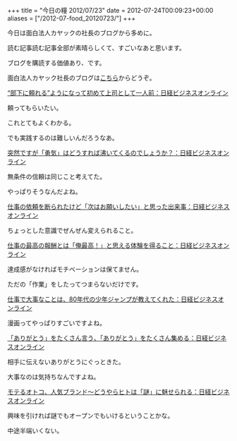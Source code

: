 +++
title = "今日の糧 2012/07/23"
date = 2012-07-24T00:09:23+00:00
aliases = ["/2012-07-food_20120723/"]
+++

今日は面白法人カヤックの社長のブログから多めに。

読む記事読む記事全部が素晴らしくて、すごいなあと思います。

ブログを購読する価値あり、です。

面白法人カヤック社長のブログは[こちら](http://business.nikkeibp.co.jp/article/opinion/20111227/225722/)からどうぞ。

[“部下に頼れる”ようになって初めて上司として一人前：日経ビジネスオンライン](http://business.nikkeibp.co.jp/article/opinion/20120111/226026/)

頼ってもらいたい。

これとてもよくわかる。

でも実践するのは難しいんだろうなあ。

[突然ですが「勇気」はどうすれば沸いてくるのでしょうか？：日経ビジネスオンライン](http://business.nikkeibp.co.jp/article/opinion/20120605/232947/)

無条件の信頼は同じこと考えてた。

やっぱりそうなんだよね。

[仕事の依頼を断られたけど「次はお願いしたい」と思った出来事：日経ビジネスオンライン](http://business.nikkeibp.co.jp/article/opinion/20120517/232220/)

ちょっとした意識でぜんぜん変えられること。

[仕事の最高の報酬とは「俺最高！」と思える体験を得ること：日経ビジネスオンライン](http://business.nikkeibp.co.jp/article/opinion/20120406/230710/)

達成感がなければモチベーションは保てません。

ただの「作業」をしたってつまらないだけです。

[仕事で大事なことは、80年代の少年ジャンプが教えてくれた：日経ビジネスオンライン](http://business.nikkeibp.co.jp/article/opinion/20120312/229709/)

漫画ってやっぱりすごいですよね。

[「ありがとう」をたくさん言う、「ありがとう」をたくさん集める：日経ビジネスオンライン](http://business.nikkeibp.co.jp/article/opinion/20120312/229704/)

相手に伝えないありがとうにぐっときた。

大事なのは気持ちなんですよね。

[モテるオトコ、人気ブランド～どうやらヒトは「謎」に魅せられる：日経ビジネスオンライン](http://business.nikkeibp.co.jp/article/opinion/20120208/226976/)

興味を引ければ謎でもオープンでもいけるということかな。

中途半端いくない。

